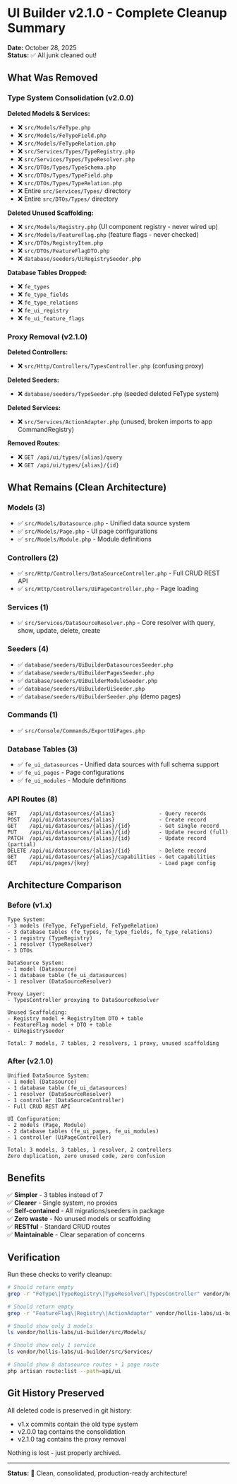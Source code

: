 # UI Builder v2.1.0 - Complete Cleanup Summary

**Date:** October 28, 2025  
**Status:** ✅ All junk cleaned out!

## What Was Removed

### Type System Consolidation (v2.0.0)
**Deleted Models & Services:**
- ❌ `src/Models/FeType.php`
- ❌ `src/Models/FeTypeField.php`
- ❌ `src/Models/FeTypeRelation.php`
- ❌ `src/Services/Types/TypeRegistry.php`
- ❌ `src/Services/Types/TypeResolver.php`
- ❌ `src/DTOs/Types/TypeSchema.php`
- ❌ `src/DTOs/Types/TypeField.php`
- ❌ `src/DTOs/Types/TypeRelation.php`
- ❌ Entire `src/Services/Types/` directory
- ❌ Entire `src/DTOs/Types/` directory

**Deleted Unused Scaffolding:**
- ❌ `src/Models/Registry.php` (UI component registry - never wired up)
- ❌ `src/Models/FeatureFlag.php` (feature flags - never checked)
- ❌ `src/DTOs/RegistryItem.php`
- ❌ `src/DTOs/FeatureFlagDTO.php`
- ❌ `database/seeders/UiRegistrySeeder.php`

**Database Tables Dropped:**
- ❌ `fe_types`
- ❌ `fe_type_fields`
- ❌ `fe_type_relations`
- ❌ `fe_ui_registry`
- ❌ `fe_ui_feature_flags`

### Proxy Removal (v2.1.0)
**Deleted Controllers:**
- ❌ `src/Http/Controllers/TypesController.php` (confusing proxy)

**Deleted Seeders:**
- ❌ `database/seeders/TypeSeeder.php` (seeded deleted FeType system)

**Deleted Services:**
- ❌ `src/Services/ActionAdapter.php` (unused, broken imports to app CommandRegistry)

**Removed Routes:**
- ❌ `GET /api/ui/types/{alias}/query`
- ❌ `GET /api/ui/types/{alias}/{id}`

## What Remains (Clean Architecture)

### Models (3)
- ✅ `src/Models/Datasource.php` - Unified data source system
- ✅ `src/Models/Page.php` - UI page configurations
- ✅ `src/Models/Module.php` - Module definitions

### Controllers (2)
- ✅ `src/Http/Controllers/DataSourceController.php` - Full CRUD REST API
- ✅ `src/Http/Controllers/UiPageController.php` - Page loading

### Services (1)
- ✅ `src/Services/DataSourceResolver.php` - Core resolver with query, show, update, delete, create

### Seeders (4)
- ✅ `database/seeders/UiBuilderDatasourcesSeeder.php`
- ✅ `database/seeders/UiBuilderPagesSeeder.php`
- ✅ `database/seeders/UiBuilderModuleSeeder.php`
- ✅ `database/seeders/UiBuilderUiSeeder.php`
- ✅ `database/seeders/UiBuilderSeeder.php` (demo pages)

### Commands (1)
- ✅ `src/Console/Commands/ExportUiPages.php`

### Database Tables (3)
- ✅ `fe_ui_datasources` - Unified data sources with full schema support
- ✅ `fe_ui_pages` - Page configurations
- ✅ `fe_ui_modules` - Module definitions

### API Routes (8)
```
GET    /api/ui/datasources/{alias}              - Query records
POST   /api/ui/datasources/{alias}              - Create record
GET    /api/ui/datasources/{alias}/{id}         - Get single record
PUT    /api/ui/datasources/{alias}/{id}         - Update record (full)
PATCH  /api/ui/datasources/{alias}/{id}         - Update record (partial)
DELETE /api/ui/datasources/{alias}/{id}         - Delete record
GET    /api/ui/datasources/{alias}/capabilities - Get capabilities
GET    /api/ui/pages/{key}                      - Load page config
```

## Architecture Comparison

### Before (v1.x)
```
Type System:
- 3 models (FeType, FeTypeField, FeTypeRelation)
- 3 database tables (fe_types, fe_type_fields, fe_type_relations)
- 1 registry (TypeRegistry)
- 1 resolver (TypeResolver)
- 3 DTOs

DataSource System:
- 1 model (Datasource)
- 1 database table (fe_ui_datasources)
- 1 resolver (DataSourceResolver)

Proxy Layer:
- TypesController proxying to DataSourceResolver

Unused Scaffolding:
- Registry model + RegistryItem DTO + table
- FeatureFlag model + DTO + table
- UiRegistrySeeder

Total: 7 models, 7 tables, 2 resolvers, 1 proxy, unused scaffolding
```

### After (v2.1.0)
```
Unified DataSource System:
- 1 model (Datasource)
- 1 database table (fe_ui_datasources)
- 1 resolver (DataSourceResolver)
- 1 controller (DataSourceController)
- Full CRUD REST API

UI Configuration:
- 2 models (Page, Module)
- 2 database tables (fe_ui_pages, fe_ui_modules)
- 1 controller (UiPageController)

Total: 3 models, 3 tables, 1 resolver, 2 controllers
Zero duplication, zero unused code, zero confusion
```

## Benefits

✅ **Simpler** - 3 tables instead of 7  
✅ **Clearer** - Single system, no proxies  
✅ **Self-contained** - All migrations/seeders in package  
✅ **Zero waste** - No unused models or scaffolding  
✅ **RESTful** - Standard CRUD routes  
✅ **Maintainable** - Clear separation of concerns  

## Verification

Run these checks to verify cleanup:

```bash
# Should return empty
grep -r "FeType\|TypeRegistry\|TypeResolver\|TypesController" vendor/hollis-labs/ui-builder/src/

# Should return empty
grep -r "FeatureFlag\|Registry\|ActionAdapter" vendor/hollis-labs/ui-builder/src/

# Should show only 3 models
ls vendor/hollis-labs/ui-builder/src/Models/

# Should show only 1 service
ls vendor/hollis-labs/ui-builder/src/Services/

# Should show 8 datasource routes + 1 page route
php artisan route:list --path=api/ui
```

## Git History Preserved

All deleted code is preserved in git history:
- v1.x commits contain the old type system
- v2.0.0 tag contains the consolidation
- v2.1.0 tag contains the proxy removal

Nothing is lost - just properly archived.

---

**Status:** 🎉 Clean, consolidated, production-ready architecture!
